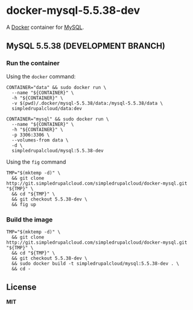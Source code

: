 # docker-mysql-5.5.38-dev

A [Docker](https://docker.com/) container for [MySQL](http://www.mysql.com/).

## MySQL 5.5.38 (DEVELOPMENT BRANCH)

### Run the container

Using the `docker` command:

    CONTAINER="data" && sudo docker run \
      --name "${CONTAINER}" \
      -h "${CONTAINER}" \
      -v $(pwd)/.docker/mysql-5.5.38/data:/mysql-5.5.38/data \
      simpledrupalcloud/data:dev

    CONTAINER="mysql" && sudo docker run \
      --name "${CONTAINER}" \
      -h "${CONTAINER}" \
      -p 3306:3306 \
      --volumes-from data \
      -d \
      simpledrupalcloud/mysql:5.5.38-dev

Using the `fig` command

    TMP="$(mktemp -d)" \
      && git clone http://git.simpledrupalcloud.com/simpledrupalcloud/docker-mysql.git "${TMP}" \
      && cd "${TMP}" \
      && git checkout 5.5.38-dev \
      && fig up

### Build the image

    TMP="$(mktemp -d)" \
      && git clone http://git.simpledrupalcloud.com/simpledrupalcloud/docker-mysql.git "${TMP}" \
      && cd "${TMP}" \
      && git checkout 5.5.38-dev \
      && sudo docker build -t simpledrupalcloud/mysql:5.5.38-dev . \
      && cd -

## License

**MIT**
